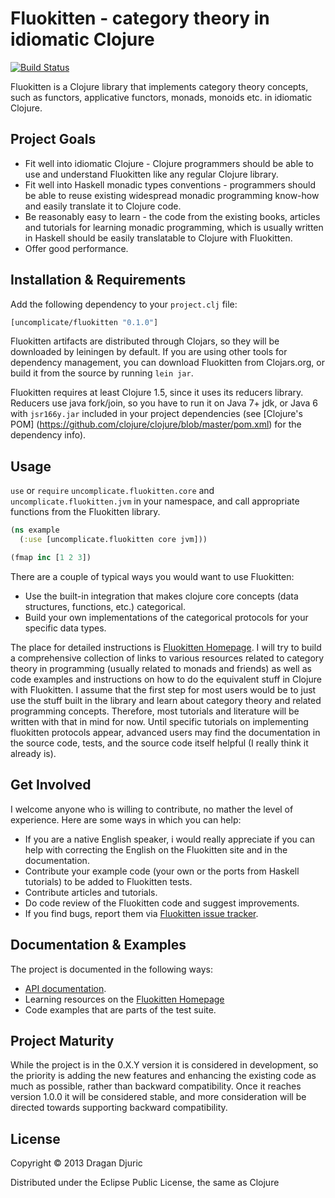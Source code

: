 # Fluokitten - category theory in idiomatic Clojure
[![Build Status](https://secure.travis-ci.org/uncomplicate/fluokitten.png)](https://travis-ci.org/uncomplicate/fluokitten)

Fluokitten is a Clojure library that implements category theory concepts, such as functors, applicative functors, monads, monoids etc. in idiomatic Clojure.

## Project Goals

* Fit well into idiomatic Clojure - Clojure programmers should be able to use and understand Fluokitten like any regular Clojure library.
* Fit well into Haskell monadic types conventions - programmers should be able to reuse existing widespread monadic programming know-how and easily translate it to Clojure code.
* Be reasonably easy to learn - the code from the existing books, articles and tutorials for learning monadic programming, which is usually written in Haskell should be easily translatable to Clojure with Fluokitten.
* Offer good performance.

## Installation & Requirements

Add the following dependency to your `project.clj` file:

```clojure
[uncomplicate/fluokitten "0.1.0"]
```

Fluokitten artifacts are distributed through Clojars, so they will be downloaded by leiningen by default. If you are using other tools for dependency management, you can download Fluokitten from Clojars.org, or build it from the source by running `lein jar`.

Fluokitten requires at least Clojure 1.5, since it uses its reducers library.
Reducers use java fork/join, so you have to run it on Java 7+ jdk, or Java 6 with `jsr166y.jar` included in your project dependencies (see [Clojure's POM] (https://github.com/clojure/clojure/blob/master/pom.xml) for the dependency info).

## Usage

`use` or `require` `uncomplicate.fluokitten.core` and `uncomplicate.fluokitten.jvm` in your namespace, and call appropriate functions from the Fluokitten library.
```clojure
(ns example
  (:use [uncomplicate.fluokitten core jvm]))

(fmap inc [1 2 3])
```

There are a couple of typical ways you would want to use Fluokitten:
* Use the built-in integration that makes clojure core concepts (data structures, functions, etc.) categorical.
* Build your own implementations of the categorical protocols for your specific data types.

The place for detailed instructions is [Fluokitten Homepage](http://fluokitten.uncomplicate.org). I will try to build a comprehensive collection of links to various resources related to category theory in programming (usually related to monads and friends) as well as code examples and instructions on how to do the equivalent stuff in Clojure with Fluokitten.
I assume that the first step for most users would be to just use the stuff built in the library and learn about category theory and related programming concepts. Therefore, most tutorials and literature will be written with that in mind for now. Until specific tutorials on implementing fluokitten protocols appear, advanced users may find the documentation in the source code, tests, and the source code itself helpful (I really think it already is).

## Get Involved

I welcome anyone who is willing to contribute, no mather the level of experience. Here are some ways in which you can help:
* If you are a native English speaker, i would really appreciate if you can help with correcting the English on the Fluokitten site and in the  documentation.
* Contribute your example code (your own or the ports from Haskell tutorials) to be added to Fluokitten tests.
* Contribute articles and tutorials.
* Do code review of the Fluokitten code and suggest improvements.
* If you find bugs, report them via [Fluokitten issue tracker](https://github.com/uncomplicate/fluokitten/issues).

## Documentation & Examples

The project is documented in the following ways:
* [API documentation](http://fluokitten.uncomplicate.org/codox).
* Learning resources on the [Fluokitten Homepage](http://fluokitten.uncomplicate.org)
* Code examples that are parts of the test suite.

## Project Maturity

While the project is in the 0.X.Y version it is considered in development, so the priority is adding the new features and enhancing the existing code as much as possible, rather than backward compatibility.
Once it reaches version 1.0.0 it will be considered stable, and more consideration will be directed towards supporting backward compatibility.

## License

Copyright © 2013 Dragan Djuric

Distributed under the Eclipse Public License, the same as Clojure
